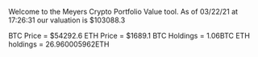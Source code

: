 Welcome to the Meyers Crypto Portfolio Value tool. 
As of 03/22/21 at 17:26:31 our valuation is $103088.3 

BTC Price = $54292.6
 ETH Price = $1689.1
BTC Holdings = 1.06BTC
 ETH holdings = 26.960005962ETH 
